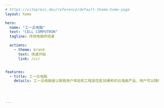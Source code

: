 ```yaml
---
# https://vitepress.dev/reference/default-theme-home-page
layout: home

hero:
  name: "工一云电脑"
  text: "CELL COMPUTRON"
  tagline: 传统电脑终结者

  actions:
    - theme: brand
      text: 快速开始
      link: /cc/


features:
  - title: 工一云电脑
    details: 工一云电脑是以极致用户体验和工程高性能3D著称的云电脑产品，用户可以随时随地随屏访问云电脑，可为校企提供高效、便捷、安全、流畅、可靠的高性能云电脑。工一云电脑系统是一套支持VDI、VOI、IDV、TCI等多云融合架构的云桌面系统，并同时支持C/S和B/S架构，并可支持VNC、SPICE、RDP、ICA、PCoIP和自研CEDP多种桌面协议。




---
```

